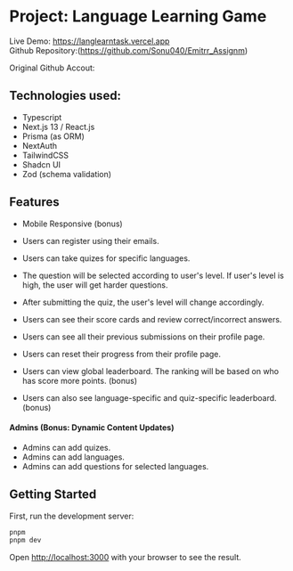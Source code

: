 # Project: Language Learning Game

Live Demo: https://langlearntask.vercel.app <br/>
Github Repository:(https://github.com/Sonu040/Emitrr_Assignm) <br/>
 

Original Github Accout:  

## Technologies used:
- Typescript
- Next.js 13 / React.js
- Prisma (as ORM)
- NextAuth
- TailwindCSS
- Shadcn UI
- Zod (schema validation)
 

 


## Features
- Mobile Responsive (bonus) 

- Users can register using their emails.
- Users can take quizes for specific languages.
- The question will be selected according to user's level. If user's level is high, the user will get harder questions.
- After submitting the quiz, the user's level will change accordingly.
- Users can see their score cards and review correct/incorrect answers.
- Users can see all their previous submissions on their profile page.
- Users can reset their progress from their profile page.

- Users can view global leaderboard. The ranking will be based on who has score more points. (bonus)
- Users can also see language-specific and quiz-specific leaderboard. (bonus)

#### Admins (Bonus: Dynamic Content Updates)
- Admins can add quizes.
- Admins can add languages.
- Admins can add questions for selected languages.

## Getting Started
First, run the development server:

```bash
pnpm 
pnpm dev
```

Open [http://localhost:3000](http://localhost:3000) with your browser to see the result.
